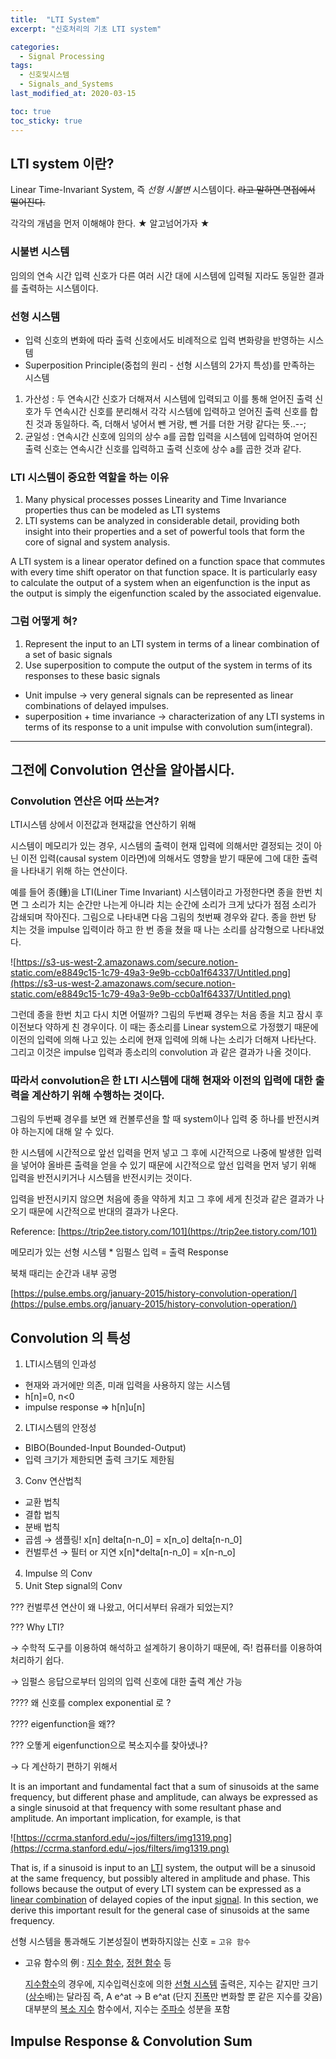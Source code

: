 ```yaml
---
title:  "LTI System"
excerpt: "신호처리의 기초 LTI system"

categories:
  - Signal Processing
tags:
  - 신호및시스템
  - Signals_and_Systems
last_modified_at: 2020-03-15

toc: true
toc_sticky: true
---
```



## LTI system 이란?
Linear Time-Invariant System, 즉 *선형 시불변* 시스템이다.
~~라고 말하면 면접에서 떨어진다.~~

각각의 개념을 먼저 이해해야 한다. ★ 알고넘어가자 ★

### 시불변 시스템
임의의 연속 시간 입력 신호가 다른 여러 시간 대에 시스템에 입력될 지라도 동일한 결과를 출력하는 시스템이다.

### 선형 시스템
- 입력 신호의 변화에 따라 출력 신호에서도 비례적으로 입력 변화량을 반영하는 시스템
- Superposition Principle(중첩의 원리 - 선형 시스템의 2가지 특성)를 만족하는 시스템
1. 가산성 : 두 연속시간 신호가 더해져서 시스템에 입력되고 이를 통해 얻어진 출력 신호가 두 연속시간 신호를 분리해서 각각 시스템에 입력하고 얻어진 출력 신호를 합친 것과 동일하다. 즉, 더해서 넣어서 뺀 거랑, 뺀 거를 더한 거랑 같다는 뜻..--;
2. 균일성 : 연속시간 신호에 임의의 상수 a를 곱합 입력을 시스템에 입력하여 얻어진 출력 신호는 연속시간 신호를 입력하고 출력 신호에 상수 a를 곱한 것과 같다.


### LTI 시스템이 중요한 역할을 하는 이유
1. Many physical processes posses Linearity and Time Invariance properties thus can be modeled as LTI systems
2. LTI systems can be analyzed in considerable detail, providing both insight into their properties and a set of powerful tools that form the core of signal and system analysis.

A LTI system is a linear operator defined on a function space that commutes with every time shift operator on that function space. It is particularly easy to calculate the output of a system when an eigenfunction is the input as the output is simply the eigenfunction scaled by the associated eigenvalue.

### 그럼 어떻게 혀?
1. Represent the input to an LTI system in terms of a linear combination of a set of basic signals
2. Use superposition to compute the output of the system in terms of its responses to these basic signals

- Unit impulse → very general signals can be represented  as linear combinations of delayed impulses.
- superposition + time invariance → characterization of any LTI systems in terms of its response to a unit impulse with convolution sum(integral).


---

## 그전에 Convolution 연산을 알아봅시다.

### Convolution 연산은 어따 쓰는겨?
LTI시스템 상에서 이전값과 현재값을 연산하기 위해

시스템이 메모리가 있는 경우, 시스템의 출력이 현재 입력에 의해서만 결정되는 것이 아닌 이전 입력(causal system 이라면)에 의해서도 영향을 받기 때문에 그에 대한 출력을 나타내기 위해 하는 연산이다.

예를 들어 종(鍾)을 LTI(Liner Time Invariant) 시스템이라고 가정한다면 종을 한번 치면 그 소리가 치는 순간만 나는게 아니라 치는 순간에 소리가 크게 났다가 점점 소리가 감쇄되며 작아진다. 그림으로 나타내면 다음 그림의 첫번째 경우와 같다. 종을 한번 탕 치는 것을 impulse 입력이라 하고 한 번 종을 쳤을 때 나는 소리를 삼각형으로 나타내었다.

![https://s3-us-west-2.amazonaws.com/secure.notion-static.com/e8849c15-1c79-49a3-9e9b-ccb0a1f64337/Untitled.png](https://s3-us-west-2.amazonaws.com/secure.notion-static.com/e8849c15-1c79-49a3-9e9b-ccb0a1f64337/Untitled.png)

그런데 종을 한번 치고 다시 치면 어떨까? 그림의 두번째 경우는 처음 종을 치고 잠시 후 이전보다 약하게 친 경우이다. 이 때는 종소리를 Linear system으로 가정했기 때문에 이전의 입력에 의해 나고 있는 소리에 현재 입력에 의해 나는 소리가 더해져 나타난다. 그리고 이것은 impulse 입력과 종소리의 convolution 과 같은 결과가 나올 것이다.



### 따라서 convolution은 한 LTI 시스템에 대해 현재와 이전의 입력에 대한 출력을 계산하기 위해 수행하는 것이다.

그림의 두번째 경우를 보면 왜 컨볼루션을 할 때 system이나 입력 중 하나를 반전시켜야 하는지에 대해 알 수 있다.

한 시스템에 시간적으로 앞선 입력을 먼저 넣고 그 후에 시간적으로 나중에 발생한 입력을 넣어야 올바른 출력을 얻을 수 있기 때문에 시간적으로 앞선 입력을 먼저 넣기 위해 입력을 반전시키거나 시스템을 반전시키는 것이다.

입력을 반전시키지 않으면 처음에 종을 약하게 치고 그 후에 세게 친것과 같은 결과가 나오기 때문에 시간적으로 반대의 결과가 나온다.

Reference: [https://trip2ee.tistory.com/101](https://trip2ee.tistory.com/101)

메모리가 있는 선형 시스템 * 임펄스 입력 = 출력 Response

북채 때리는 순간과 내부 공명

 [https://pulse.embs.org/january-2015/history-convolution-operation/](https://pulse.embs.org/january-2015/history-convolution-operation/)


## Convolution 의 특성

1. LTI시스템의 인과성
- 현재와 과거에만 의존, 미래 입력을 사용하지 않는 시스템
- h[n]=0, n<0
- impulse response ⇒ h[n]u[n]

2. LTI시스템의 안정성
- BIBO(Bounded-Input Bounded-Output)
- 입력 크기가 제한되면 출력 크기도 제한됨
3. Conv 연산법칙
- 교환 법칙
- 결합 법칙
- 분배 법칙
- 곱셈 → 샘플링! x[n] delta[n-n_0] = x[n_o] delta[n-n_0]
- 컨벌루션 → 필터 or 지연   x[n]*delta[n-n_0] = x[n-n_o]
4. Impulse 의 Conv
5. Unit Step signal의 Conv








??? 컨벌루션 연산이 왜 나왔고, 어디서부터 유래가 되었는지?

??? Why LTI?

→ 수학적 도구를 이용하여 해석하고 설계하기 용이하기 때문에, 즉! 컴퓨터를 이용하여 처리하기 쉽다.

→ 임펄스 응답으로부터 임의의 입력 신호에 대한 출력 계산 가능

???? 왜 신호를 complex exponential 로 ?

???? eigenfunction을 왜??

??? 오똫게 eigenfunction으로 복소지수를 찾아냈나?

→ 다 계산하기 편하기 위해서


It is an important and fundamental fact that a sum of sinusoids at the same frequency, but different phase and amplitude, can always be expressed as a single sinusoid at that frequency with some resultant phase and amplitude. An important implication, for example, is that

![https://ccrma.stanford.edu/~jos/filters/img1319.png](https://ccrma.stanford.edu/~jos/filters/img1319.png)

That is, if a sinusoid is input to an [LTI](https://ccrma.stanford.edu/~jos/filters/Linear_Time_Invariant_Digital_Filters.html) system, the output will be a sinusoid at the same frequency, but possibly altered in amplitude and phase. This follows because the output of every LTI system can be expressed as a [linear combination](http://mathworld.wolfram.com/LinearCombination.html) of delayed copies of the input [signal](http://ccrma.stanford.edu/~jos/filters/Definition_Signal.html). In this section, we derive this important result for the general case of sinusoids at the same frequency.


선형 시스템을 통과해도 기본성질이 변화하지않는 신호 = `고유 함수`

- 고유 함수의 例 : [지수 함수](http://www.ktword.co.kr/word/abbr_view.php?nav=&m_temp1=3756&id=130), [정현 함수](http://www.ktword.co.kr/word/abbr_view.php?nav=&m_temp1=3663&id=130) 등

    [지수함수](http://www.ktword.co.kr/word/abbr_view.php?nav=&m_temp1=3756&id=130)의 경우에, 지수입력신호에 의한 [선형 시스템](http://www.ktword.co.kr/word/abbr_view.php?nav=&m_temp1=2632&id=142) 출력은, 지수는 같지만 크기([상수](http://www.ktword.co.kr/word/abbr_view.php?nav=&m_temp1=3072&id=508)배)는 달라짐
    즉, A e^at -> B e^at (단지 [진폭](http://www.ktword.co.kr/word/abbr_view.php?nav=&m_temp1=4706&id=1009)만 변화할 뿐 같은 지수를 갖음)
    대부분의 [복소 지수](http://www.ktword.co.kr/word/abbr_view.php?nav=&m_temp1=4810&id=130) 함수에서, 지수는 [주파수](http://www.ktword.co.kr/word/abbr_view.php?nav=&m_temp1=4148&id=1009) 성분을 포함

## Impulse Response & Convolution Sum
